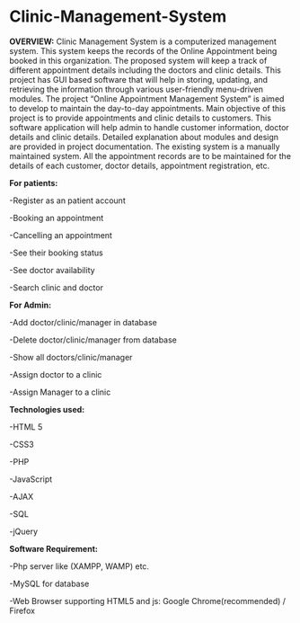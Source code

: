 # Clinic-Management-System


<b>OVERVIEW:</b>
Clinic Management System is a computerized management system. This system keeps the records of the Online Appointment being booked in this organization. The proposed system will keep a track of different appointment details including the doctors and clinic details. This project has GUI based software that will help in storing, updating, and retrieving the information through various user-friendly menu-driven modules. The project “Online Appointment Management System” is aimed to develop to maintain the day-to-day appointments. Main objective of this project is to provide appointments and clinic details to customers. This software application will help admin to handle customer information, doctor details and clinic details. Detailed explanation about modules and design are provided in project documentation. The existing system is a manually maintained system. All the appointment records are to be maintained for the details of each customer, doctor details, appointment registration, etc.

<b>For patients:</b>

-Register as an patient account

-Booking an appointment

-Cancelling an appointment

-See their booking status

-See doctor availability

-Search clinic and doctor

<b>For Admin:</b>

-Add doctor/clinic/manager in database

-Delete doctor/clinic/manager from database

-Show all doctors/clinic/manager

-Assign doctor to a clinic

-Assign Manager to a clinic

<b>Technologies used:</b>

-HTML 5

-CSS3

-PHP

-JavaScript

-AJAX

-SQL

-jQuery

<b>Software Requirement:</b>

-Php server like (XAMPP, WAMP) etc.

-MySQL for database

-Web Browser supporting HTML5 and js: Google Chrome(recommended) / Firefox

